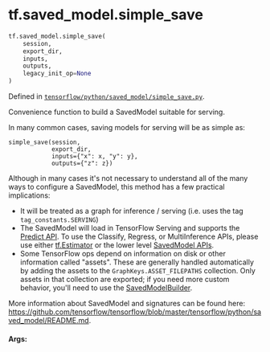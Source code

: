 <div itemscope itemtype="http://developers.google.com/ReferenceObject">
<meta itemprop="name" content="tf.saved_model.simple_save" />
<meta itemprop="path" content="Stable" />
</div>

# tf.saved_model.simple_save

``` python
tf.saved_model.simple_save(
    session,
    export_dir,
    inputs,
    outputs,
    legacy_init_op=None
)
```



Defined in [`tensorflow/python/saved_model/simple_save.py`](/code/stable/tensorflow/python/saved_model/simple_save.py).

Convenience function to build a SavedModel suitable for serving.

In many common cases, saving models for serving will be as simple as:

    simple_save(session,
                export_dir,
                inputs={"x": x, "y": y},
                outputs={"z": z})

Although in many cases it's not necessary to understand all of the many ways
    to configure a SavedModel, this method has a few practical implications:
  - It will be treated as a graph for inference / serving (i.e. uses the tag
    `tag_constants.SERVING`)
  - The SavedModel will load in TensorFlow Serving and supports the
    [Predict
    API](https://github.com/tensorflow/serving/blob/master/tensorflow_serving/apis/predict.proto).
    To use the Classify, Regress, or MultiInference APIs, please
    use either
    [tf.Estimator](https://www.tensorflow.org/api_docs/python/tf/estimator/Estimator)
    or the lower level
    [SavedModel
    APIs](https://github.com/tensorflow/tensorflow/blob/master/tensorflow/python/saved_model/README.md).
  - Some TensorFlow ops depend on information on disk or other information
    called "assets". These are generally handled automatically by adding the
    assets to the `GraphKeys.ASSET_FILEPATHS` collection. Only assets in that
    collection are exported; if you need more custom behavior, you'll need to
    use the
    [SavedModelBuilder](https://github.com/tensorflow/tensorflow/blob/master/tensorflow/python/saved_model/builder.py).

More information about SavedModel and signatures can be found here:
https://github.com/tensorflow/tensorflow/blob/master/tensorflow/python/saved_model/README.md.

#### Args:

* <b>`session`</b>: The TensorFlow session from which to save the meta graph and
      variables.
* <b>`export_dir`</b>: The path to which the SavedModel will be stored.
* <b>`inputs`</b>: dict mapping string input names to tensors. These are added
      to the SignatureDef as the inputs.
* <b>`outputs`</b>:  dict mapping string output names to tensors. These are added
      to the SignatureDef as the outputs.
* <b>`legacy_init_op`</b>: Legacy support for op or group of ops to execute after the
      restore op upon a load.
